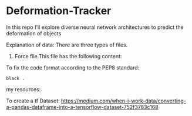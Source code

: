 # Deformation-Tracker
In this repo I'll explore diverse neural network architectures to predict the deformation of objects

Explanation of data:
There are three types of files.
1. Force file.This file has the following content:

To fix the code format according to the PEP8 standard:
```
black .
```

my resources:

To create a tf Dataset:
https://medium.com/when-i-work-data/converting-a-pandas-dataframe-into-a-tensorflow-dataset-752f3783c168